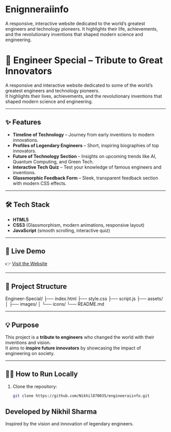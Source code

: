 # Enignneraiinfo
A responsive, interactive website dedicated to the world’s greatest engineers and technology pioneers. It highlights their life, achievements, and the revolutionary inventions that shaped modern science and engineering.

# 🌟 Engineer Special – Tribute to Great Innovators

A responsive and interactive website dedicated to some of the world’s greatest engineers and technology pioneers.  
It highlights their lives, achievements, and the revolutionary inventions that shaped modern science and engineering.

---

## ✨ Features
- **Timeline of Technology** – Journey from early inventions to modern innovations.
- **Profiles of Legendary Engineers** – Short, inspiring biographies of top innovators.
- **Future of Technology Section** – Insights on upcoming trends like AI, Quantum Computing, and Green Tech.
- **Interactive Tech Quiz** – Test your knowledge of famous engineers and inventions.
- **Glassmorphic Feedback Form** – Sleek, transparent feedback section with modern CSS effects.

---

## 🛠️ Tech Stack
- **HTML5**
- **CSS3** (Glassmorphism, modern animations, responsive layout)
- **JavaScript** (smooth scrolling, interactive quiz)

---

## 🚀 Live Demo
👉 [Visit the Website](https://Nikhil870035.github.io/engineeraiinfo/)  

---

## 📂 Project Structure
Engineer-Special/
├── index.html
├── style.css
├── script.js
├── assets/
│ ├── images/
│ └── icons/
└── README.md


---

## 💡 Purpose
This project is a **tribute to engineers** who changed the world with their inventions and vision.  
It aims to **inspire future innovators** by showcasing the impact of engineering on society.

---

## 🧑‍💻 How to Run Locally
1. Clone the repository:
   ```bash
   git clone https://github.com/Nikhil870035/engineeraiinfo.git

## Developed by Nikhil Sharma
Inspired by the vision and innovation of legendary engineers.
